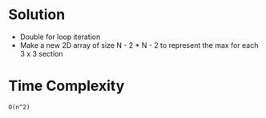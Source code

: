 # Solution
- Double for loop iteration
- Make a new 2D array of size N - 2 * N - 2 to represent the max for each 3 x 3 section

# Time Complexity
`O(n^2)`